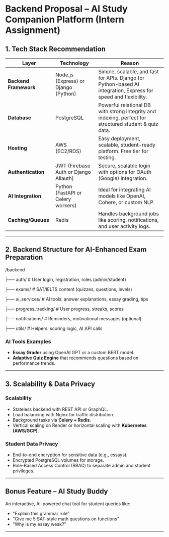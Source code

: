 # Backend Proposal – AI Study Companion Platform (Intern Assignment)

## 1. Tech Stack Recommendation

| Layer              | Technology                                 | Reason                                                                 |
|--------------------|--------------------------------------------|------------------------------------------------------------------------|
| **Backend Framework** | Node.js (Express) or Django (Python)        | Simple, scalable, and fast for APIs. Django for Python-based AI integration, Express for speed and flexibility. |
| **Database**          | PostgreSQL                                 | Powerful relational DB with strong integrity and indexing, perfect for structured student & quiz data. |
| **Hosting**           | AWS (EC2/RDS)                              | Easy deployment, scalable, student-ready platform. Free tier for testing. |
| **Authentication**    | JWT (Firebase Auth or Django Allauth)      | Secure, scalable login with options for OAuth (Google) integration. |
| **AI Integration**    | Python (FastAPI or Celery workers)         | Ideal for integrating AI models like OpenAI, Cohere, or custom NLP. |
| **Caching/Queues**    | Redis                                      | Handles background jobs like scoring, notifications, and user activity logs. |

---

## 2. Backend Structure for AI-Enhanced Exam Preparation
/backend

├── auth/ # User login, registration, roles (admin/student)

├── exams/ # SAT/IELTS content (quizzes, questions, levels)

├── ai_services/ # AI tools: answer explanations, essay grading, tips

├── progress_tracking/ # User progress, streaks, scores

├── notifications/ # Reminders, motivational messages (optional)

├── utils/ # Helpers: scoring logic, AI API calls


### AI Tools Examples

- **Essay Grader** using OpenAI GPT or a custom BERT model.
- **Adaptive Quiz Engine** that recommends questions based on performance trends.

---

## 3. Scalability & Data Privacy

### Scalability

- Stateless backend with REST API or GraphQL.
- Load balancing with Nginx for traffic distribution.
- Background tasks via **Celery + Redis**.
- Vertical scaling on Render or horizontal scaling with **Kubernetes (AWS/GCP)**.

### Student Data Privacy

- End-to-end encryption for sensitive data (e.g., essays).
- Encrypted PostgreSQL volumes for storage.
- Role-Based Access Control (RBAC) to separate admin and student privileges.

---

## Bonus Feature – AI Study Buddy

An interactive, AI-powered chat tool for student queries like:

- "Explain this grammar rule"
- "Give me 5 SAT-style math questions on functions"
- "Why is my essay weak?"

---

